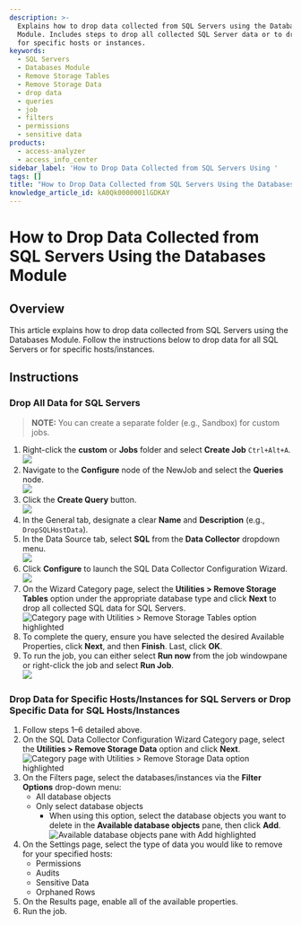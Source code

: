 ```yaml
---
description: >-
  Explains how to drop data collected from SQL Servers using the Databases
  Module. Includes steps to drop all collected SQL Server data or to drop data
  for specific hosts or instances.
keywords:
  - SQL Servers
  - Databases Module
  - Remove Storage Tables
  - Remove Storage Data
  - drop data
  - queries
  - job
  - filters
  - permissions
  - sensitive data
products:
  - access-analyzer
  - access_info_center
sidebar_label: 'How to Drop Data Collected from SQL Servers Using '
tags: []
title: "How to Drop Data Collected from SQL Servers Using the Databases Module"
knowledge_article_id: kA0Qk0000001lGDKAY
---
```


# How to Drop Data Collected from SQL Servers Using the Databases Module

## Overview

This article explains how to drop data collected from SQL Servers using the Databases Module. Follow the instructions below to drop data for all SQL Servers or for specific hosts/instances.

## Instructions

### Drop All Data for SQL Servers

> **NOTE:** You can create a separate folder (e.g., Sandbox) for custom jobs.

1. Right-click the **custom** or **Jobs** folder and select **Create Job** `Ctrl+Alt+A`.  
   ![ ](images/ka0Qk000000DG6z_0EMQk00000BvYY7.png)
2. Navigate to the **Configure** node of the NewJob and select the **Queries** node.  
   ![ ](images/ka0Qk000000DG6z_0EMQk00000BvhTJ.png)
3. Click the **Create Query** button.  
   ![ ](images/ka0Qk000000DG6z_0EMQk00000BvhZl.png)
4. In the General tab, designate a clear **Name** and **Description** (e.g., `DropSQLHostData`).
5. In the Data Source tab, select **SQL** from the **Data Collector** dropdown menu.  
   ![ ](images/ka0Qk000000DG6z_0EMQk00000Bvheb.png)
6. Click **Configure** to launch the SQL Data Collector Configuration Wizard.  
   ![ ](images/ka0Qk000000DG6z_0EMQk00000BvhgD.png)
7. On the Wizard Category page, select the **Utilities > Remove Storage Tables** option under the appropriate database type and click **Next** to drop all collected SQL data for SQL Servers.  
   ![Category page with Utilities > Remove Storage Tables option highlighted](images/ka0Qk000000DG6z_0EMQk00000BvdWA.png)
8. To complete the query, ensure you have selected the desired Available Properties, click **Next**, and then **Finish**. Last, click **OK**.
9. To run the job, you can either select **Run now** from the job windowpane or right-click the job and select **Run Job**.  
   ![ ](images/ka0Qk000000DG6z_0EMQk00000Bvjzl.png)

### Drop Data for Specific Hosts/Instances for SQL Servers or Drop Specific Data for SQL Hosts/Instances

1. Follow steps 1–6 detailed above.
2. On the SQL Data Collector Configuration Wizard Category page, select the **Utilities > Remove Storage Data** option and click **Next**.  
   ![Category page with Utilities > Remove Storage Data option highlighted](images/ka0Qk000000DG6z_0EMQk00000Bvk6D.png)
3. On the Filters page, select the databases/instances via the **Filter Options** drop-down menu:
   - All database objects
   - Only select database objects
     - When using this option, select the database objects you want to delete in the **Available database objects** pane, then click **Add**.  
       ![Available database objects pane with Add highlighted](images/ka0Qk000000DG6z_0EMQk00000Bvbfg.png)
4. On the Settings page, select the type of data you would like to remove for your specified hosts:
   - Permissions
   - Audits
   - Sensitive Data
   - Orphaned Rows
5. On the Results page, enable all of the available properties.
6. Run the job.
